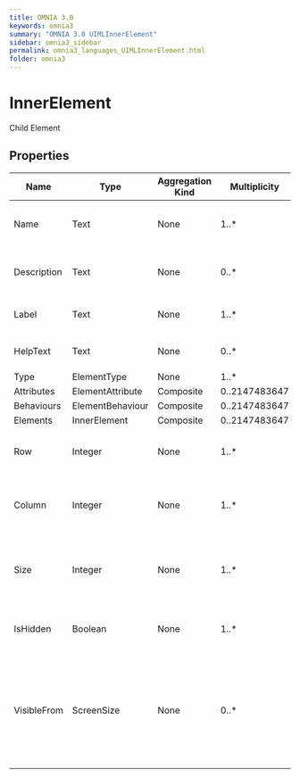 ```yaml
---
title: OMNIA 3.0
keywords: omnia3
summary: "OMNIA 3.0 UIMLInnerElement"
sidebar: omnia3_sidebar
permalink: omnia3_languages_UIMLInnerElement.html
folder: omnia3
---
```


# InnerElement
Child Element
## Properties
|Name|Type|Aggregation Kind|Multiplicity|Description|
|--|--|--|--|--|
|Name|Text|None|1..*|The name of the entity (unique identifier).|
|Description|Text|None|0..*|The textual explanation of the entities’ purpose.|
|Label|Text|None|1..*|Label to display in the application.|
|HelpText|Text|None|0..*|Text/annotation to help the user.|
|Type|ElementType|None|1..*||
|Attributes|ElementAttribute|Composite|0..2147483647||
|Behaviours|ElementBehaviour|Composite|0..2147483647||
|Elements|InnerElement|Composite|0..2147483647||
|Row|Integer|None|1..*|The layout row in which the element will be placed.|
|Column|Integer|None|1..*|The  layout column in which the element will be placed.|
|Size|Integer|None|1..*|The element size on a scale of 1 (the smaller size) to 12 (the bigger size).|
|IsHidden|Boolean|None|1..*|The visibility of the element (hidden or visible).|
|VisibleFrom|ScreenSize|None|0..*|The visibility of the element, related to the user’s device screen size (at sizes smaller than the one selected, the element will be hidden).|

